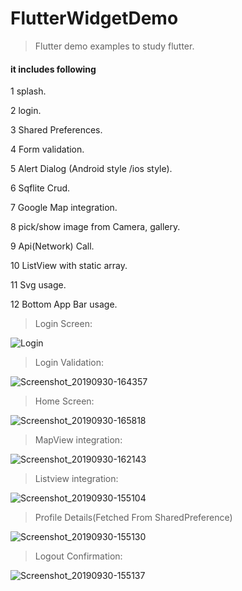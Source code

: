 # FlutterWidgetDemo

>  Flutter demo examples to study flutter.
#### it includes following 

1 splash.

2 login.

3 Shared Preferences.

4 Form validation.

5 Alert Dialog (Android style /ios style).

6 Sqflite Crud.

7 Google Map integration.

8 pick/show image from Camera, gallery.

9 Api(Network) Call. 

10 ListView with static array.

11 Svg usage.

12 Bottom App Bar usage.

>Login Screen:

![Login](https://user-images.githubusercontent.com/17490608/65874126-a3926c00-e3a2-11e9-948c-f451b7b42933.png)

>Login Validation:

![Screenshot_20190930-164357](https://user-images.githubusercontent.com/17490608/65874124-a2f9d580-e3a2-11e9-979b-9b451a27e0af.png)

>Home Screen: 

![Screenshot_20190930-165818](https://user-images.githubusercontent.com/17490608/65874598-a2ae0a00-e3a3-11e9-92e1-7d282b6b9aca.png)

>MapView integration:

![Screenshot_20190930-162143](https://user-images.githubusercontent.com/17490608/65874123-a2f9d580-e3a2-11e9-9b05-51d819e9adea.png)

>Listview integration: 

![Screenshot_20190930-155104](https://user-images.githubusercontent.com/17490608/65874128-a3926c00-e3a2-11e9-8e61-845ad62f84db.png)

>Profile Details(Fetched From SharedPreference)

![Screenshot_20190930-155130](https://user-images.githubusercontent.com/17490608/65874118-a2f9d580-e3a2-11e9-82a3-9d26ff94c167.png)

>Logout Confirmation:

![Screenshot_20190930-155137](https://user-images.githubusercontent.com/17490608/65874121-a2f9d580-e3a2-11e9-867e-393888921c13.png)




 
